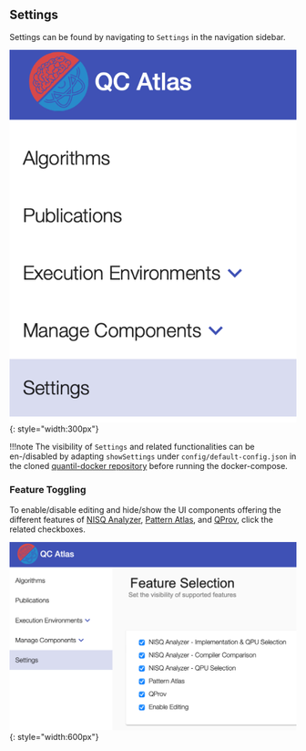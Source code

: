 ## Settings
Settings can be found by navigating to `Settings` in the navigation sidebar.

![settings_in_nav_bar](/user-guide/images/settings/settings-nav.png){: style="width:300px"}

!!!note 
    The visibility of `Settings` and related functionalities can be en-/disabled by adapting `showSettings` under `config/default-config.json` in the cloned [quantil-docker repository](https://github.com/UST-QuAntiL/quantil-docker) before running the docker-compose.
### Feature Toggling

To enable/disable editing and hide/show the UI components offering the different features of [NISQ Analyzer](/user-guide/nisq-analyzer.md), [Pattern Atlas](/user-guide/qc-atlas/pattern-relation-type.md), and [QProv](/user-guide/qprov.md), click the related checkboxes.

![settings_feature_toggling](/user-guide/images/settings/feature-toggling.png){: style="width:600px"}